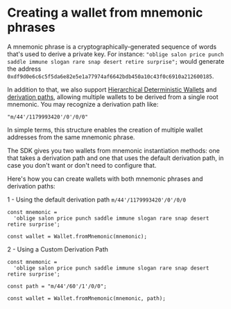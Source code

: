 # Creating a wallet from mnemonic phrases

A mnemonic phrase is a cryptographically-generated sequence of words that's used to derive a private key. For instance: `"oblige salon price punch saddle immune slogan rare snap desert retire surprise";` would generate the address `0xdf9d0e6c6c5f5da6e82e5e1a77974af6642bdb450a10c43f0c6910a212600185`.

In addition to that, we also support [Hierarchical Deterministic Wallets](https://www.ledger.com/academy/crypto/what-are-hierarchical-deterministic-hd-wallets) and [derivation paths](https://learnmeabitcoin.com/technical/derivation-paths), allowing multiple wallets to be derived from a single root mnemonic. You may recognize a derivation path like:

```text
"m/44'/1179993420'/0'/0/0"
```

In simple terms, this structure enables the creation of multiple wallet addresses from the same mnemonic phrase.

The SDK gives you two wallets from mnemonic instantiation methods: one that takes a derivation path and one that uses the default derivation path, in case you don't want or don't need to configure that.

Here's how you can create wallets with both mnemonic phrases and derivation paths:

1 - Using the default derivation path `m/44'/1179993420'/0'/0/0`

```
const mnemonic =
  'oblige salon price punch saddle immune slogan rare snap desert retire surprise';

const wallet = Wallet.fromMnemonic(mnemonic);
```

2 - Using a Custom Derivation Path

```
const mnemonic =
  'oblige salon price punch saddle immune slogan rare snap desert retire surprise';

const path = "m/44'/60'/1'/0/0";

const wallet = Wallet.fromMnemonic(mnemonic, path);
```
